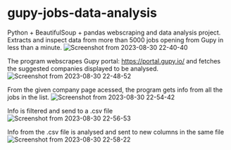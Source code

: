 # gupy-jobs-data-analysis
Python + BeautifulSoup + pandas webscraping and data analysis project. Extracts and inspect data from more than 5000 jobs opening from Gupy in less than a minute.
![Screenshot from 2023-08-30 22-40-40](https://github.com/vdamasceno04/gupy-jobs-data-analysis/assets/101156671/da4a1cdf-7524-4c84-8829-98d6c6a2a225)

The program webscrapes Gupy portal: https://portal.gupy.io/ and fetches the suggested companies displayed to be analysed.
![Screenshot from 2023-08-30 22-48-52](https://github.com/vdamasceno04/gupy-jobs-data-analysis/assets/101156671/99047d47-db55-4874-a469-633398033c86)

From the given company page acessed, the program gets info from all the jobs in the list.
![Screenshot from 2023-08-30 22-54-42](https://github.com/vdamasceno04/gupy-jobs-data-analysis/assets/101156671/395c8d7c-415d-41b8-a194-2bb33364d312)

Info is filtered and send to a .csv file
![Screenshot from 2023-08-30 22-56-53](https://github.com/vdamasceno04/gupy-jobs-data-analysis/assets/101156671/8894d187-746b-4a68-a01d-d6c0eb9298dd)

Info from the .csv file is analysed and sent to new columns in the same file
![Screenshot from 2023-08-30 22-58-22](https://github.com/vdamasceno04/gupy-jobs-data-analysis/assets/101156671/031c8f06-66a5-4cf7-91dc-72b18764d07b)
